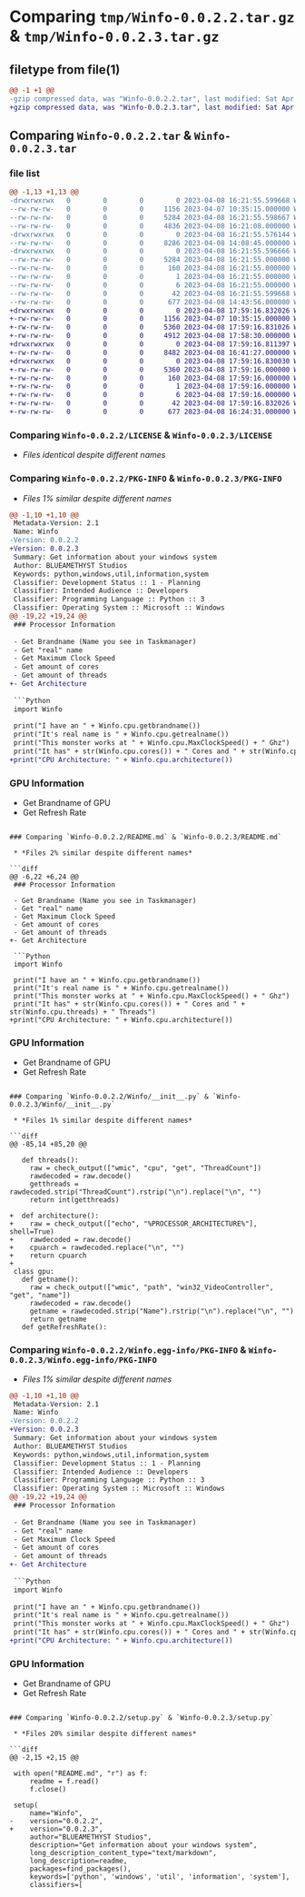 # Comparing `tmp/Winfo-0.0.2.2.tar.gz` & `tmp/Winfo-0.0.2.3.tar.gz`

## filetype from file(1)

```diff
@@ -1 +1 @@
-gzip compressed data, was "Winfo-0.0.2.2.tar", last modified: Sat Apr  8 16:21:55 2023, max compression
+gzip compressed data, was "Winfo-0.0.2.3.tar", last modified: Sat Apr  8 17:59:16 2023, max compression
```

## Comparing `Winfo-0.0.2.2.tar` & `Winfo-0.0.2.3.tar`

### file list

```diff
@@ -1,13 +1,13 @@
-drwxrwxrwx   0        0        0        0 2023-04-08 16:21:55.599668 Winfo-0.0.2.2/
--rw-rw-rw-   0        0        0     1156 2023-04-07 10:35:15.000000 Winfo-0.0.2.2/LICENSE
--rw-rw-rw-   0        0        0     5284 2023-04-08 16:21:55.598667 Winfo-0.0.2.2/PKG-INFO
--rw-rw-rw-   0        0        0     4836 2023-04-08 16:21:08.000000 Winfo-0.0.2.2/README.md
-drwxrwxrwx   0        0        0        0 2023-04-08 16:21:55.576144 Winfo-0.0.2.2/Winfo/
--rw-rw-rw-   0        0        0     8286 2023-04-08 14:08:45.000000 Winfo-0.0.2.2/Winfo/__init__.py
-drwxrwxrwx   0        0        0        0 2023-04-08 16:21:55.596666 Winfo-0.0.2.2/Winfo.egg-info/
--rw-rw-rw-   0        0        0     5284 2023-04-08 16:21:55.000000 Winfo-0.0.2.2/Winfo.egg-info/PKG-INFO
--rw-rw-rw-   0        0        0      160 2023-04-08 16:21:55.000000 Winfo-0.0.2.2/Winfo.egg-info/SOURCES.txt
--rw-rw-rw-   0        0        0        1 2023-04-08 16:21:55.000000 Winfo-0.0.2.2/Winfo.egg-info/dependency_links.txt
--rw-rw-rw-   0        0        0        6 2023-04-08 16:21:55.000000 Winfo-0.0.2.2/Winfo.egg-info/top_level.txt
--rw-rw-rw-   0        0        0       42 2023-04-08 16:21:55.599668 Winfo-0.0.2.2/setup.cfg
--rw-rw-rw-   0        0        0      677 2023-04-08 14:43:56.000000 Winfo-0.0.2.2/setup.py
+drwxrwxrwx   0        0        0        0 2023-04-08 17:59:16.832026 Winfo-0.0.2.3/
+-rw-rw-rw-   0        0        0     1156 2023-04-07 10:35:15.000000 Winfo-0.0.2.3/LICENSE
+-rw-rw-rw-   0        0        0     5360 2023-04-08 17:59:16.831026 Winfo-0.0.2.3/PKG-INFO
+-rw-rw-rw-   0        0        0     4912 2023-04-08 17:58:30.000000 Winfo-0.0.2.3/README.md
+drwxrwxrwx   0        0        0        0 2023-04-08 17:59:16.811397 Winfo-0.0.2.3/Winfo/
+-rw-rw-rw-   0        0        0     8482 2023-04-08 16:41:27.000000 Winfo-0.0.2.3/Winfo/__init__.py
+drwxrwxrwx   0        0        0        0 2023-04-08 17:59:16.830030 Winfo-0.0.2.3/Winfo.egg-info/
+-rw-rw-rw-   0        0        0     5360 2023-04-08 17:59:16.000000 Winfo-0.0.2.3/Winfo.egg-info/PKG-INFO
+-rw-rw-rw-   0        0        0      160 2023-04-08 17:59:16.000000 Winfo-0.0.2.3/Winfo.egg-info/SOURCES.txt
+-rw-rw-rw-   0        0        0        1 2023-04-08 17:59:16.000000 Winfo-0.0.2.3/Winfo.egg-info/dependency_links.txt
+-rw-rw-rw-   0        0        0        6 2023-04-08 17:59:16.000000 Winfo-0.0.2.3/Winfo.egg-info/top_level.txt
+-rw-rw-rw-   0        0        0       42 2023-04-08 17:59:16.832026 Winfo-0.0.2.3/setup.cfg
+-rw-rw-rw-   0        0        0      677 2023-04-08 16:24:31.000000 Winfo-0.0.2.3/setup.py
```

### Comparing `Winfo-0.0.2.2/LICENSE` & `Winfo-0.0.2.3/LICENSE`

 * *Files identical despite different names*

### Comparing `Winfo-0.0.2.2/PKG-INFO` & `Winfo-0.0.2.3/PKG-INFO`

 * *Files 1% similar despite different names*

```diff
@@ -1,10 +1,10 @@
 Metadata-Version: 2.1
 Name: Winfo
-Version: 0.0.2.2
+Version: 0.0.2.3
 Summary: Get information about your windows system
 Author: BLUEAMETHYST Studios
 Keywords: python,windows,util,information,system
 Classifier: Development Status :: 1 - Planning
 Classifier: Intended Audience :: Developers
 Classifier: Programming Language :: Python :: 3
 Classifier: Operating System :: Microsoft :: Windows
@@ -19,22 +19,24 @@
 ### Processor Information
 
 - Get Brandname (Name you see in Taskmanager)
 - Get "real" name
 - Get Maximum Clock Speed
 - Get amount of cores
 - Get amount of threads
+- Get Architecture
 
 ```Python
 import Winfo
 
 print("I have an " + Winfo.cpu.getbrandname())
 print("It's real name is " + Winfo.cpu.getrealname())
 print("This monster works at " + Winfo.cpu.MaxClockSpeed() + " Ghz")
 print("It has" + str(Winfo.cpu.cores()) + " Cores and " + str(Winfo.cpu.threads) + " Threads")
+print("CPU Architecture: " + Winfo.cpu.architecture())
 ```
 
 ### GPU Information
 
 - Get Brandname of GPU
 - Get Refresh Rate
```

### Comparing `Winfo-0.0.2.2/README.md` & `Winfo-0.0.2.3/README.md`

 * *Files 2% similar despite different names*

```diff
@@ -6,22 +6,24 @@
 ### Processor Information
 
 - Get Brandname (Name you see in Taskmanager)
 - Get "real" name
 - Get Maximum Clock Speed
 - Get amount of cores
 - Get amount of threads
+- Get Architecture
 
 ```Python
 import Winfo
 
 print("I have an " + Winfo.cpu.getbrandname())
 print("It's real name is " + Winfo.cpu.getrealname())
 print("This monster works at " + Winfo.cpu.MaxClockSpeed() + " Ghz")
 print("It has" + str(Winfo.cpu.cores()) + " Cores and " + str(Winfo.cpu.threads) + " Threads")
+print("CPU Architecture: " + Winfo.cpu.architecture())
 ```
 
 ### GPU Information
 
 - Get Brandname of GPU
 - Get Refresh Rate
```

### Comparing `Winfo-0.0.2.2/Winfo/__init__.py` & `Winfo-0.0.2.3/Winfo/__init__.py`

 * *Files 1% similar despite different names*

```diff
@@ -85,14 +85,20 @@
 
   def threads():
     raw = check_output(["wmic", "cpu", "get", "ThreadCount"])
     rawdecoded = raw.decode()
     getthreads = rawdecoded.strip("ThreadCount").rstrip("\n").replace("\n", "")
     return int(getthreads)
   
+  def architecture():
+    raw = check_output(["echo", "%PROCESSOR_ARCHITECTURE%"], shell=True)
+    rawdecoded = raw.decode()
+    cpuarch = rawdecoded.replace("\n", "")
+    return cpuarch
+  
 class gpu:
   def getname():
     raw = check_output(["wmic", "path", "win32_VideoController", "get", "name"])
     rawdecoded = raw.decode()
     getname = rawdecoded.strip("Name").rstrip("\n").replace("\n", "")
     return getname
   def getRefreshRate():
```

### Comparing `Winfo-0.0.2.2/Winfo.egg-info/PKG-INFO` & `Winfo-0.0.2.3/Winfo.egg-info/PKG-INFO`

 * *Files 1% similar despite different names*

```diff
@@ -1,10 +1,10 @@
 Metadata-Version: 2.1
 Name: Winfo
-Version: 0.0.2.2
+Version: 0.0.2.3
 Summary: Get information about your windows system
 Author: BLUEAMETHYST Studios
 Keywords: python,windows,util,information,system
 Classifier: Development Status :: 1 - Planning
 Classifier: Intended Audience :: Developers
 Classifier: Programming Language :: Python :: 3
 Classifier: Operating System :: Microsoft :: Windows
@@ -19,22 +19,24 @@
 ### Processor Information
 
 - Get Brandname (Name you see in Taskmanager)
 - Get "real" name
 - Get Maximum Clock Speed
 - Get amount of cores
 - Get amount of threads
+- Get Architecture
 
 ```Python
 import Winfo
 
 print("I have an " + Winfo.cpu.getbrandname())
 print("It's real name is " + Winfo.cpu.getrealname())
 print("This monster works at " + Winfo.cpu.MaxClockSpeed() + " Ghz")
 print("It has" + str(Winfo.cpu.cores()) + " Cores and " + str(Winfo.cpu.threads) + " Threads")
+print("CPU Architecture: " + Winfo.cpu.architecture())
 ```
 
 ### GPU Information
 
 - Get Brandname of GPU
 - Get Refresh Rate
```

### Comparing `Winfo-0.0.2.2/setup.py` & `Winfo-0.0.2.3/setup.py`

 * *Files 20% similar despite different names*

```diff
@@ -2,15 +2,15 @@
 
 with open("README.md", "r") as f:
     readme = f.read()
     f.close()
     
 setup(
     name="Winfo",
-    version="0.0.2.2",
+    version="0.0.2.3",
     author="BLUEAMETHYST Studios",
     description="Get information about your windows system",
     long_description_content_type="text/markdown",
     long_description=readme,
     packages=find_packages(),
     keywords=['python', 'windows', 'util', 'information', 'system'],
     classifiers=[
```

